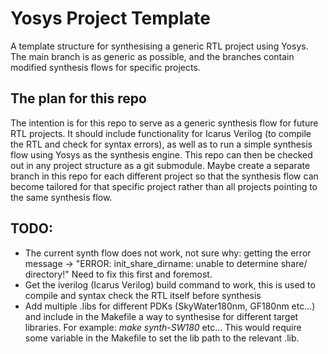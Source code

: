 # Yosys Project Template
A template structure for synthesising a generic RTL project using Yosys. The main branch is as generic as possible, and the branches contain modified synthesis flows for specific projects.

## The plan for this repo
The intention is for this repo to serve as a generic synthesis flow for future RTL projects. It should include functionality for Icarus Verilog (to compile the RTL and check for syntax errors), as well as to run a simple synthesis flow using Yosys as the synthesis engine. 
This repo can then be checked out in any project structure as a git submodule. Maybe create a separate branch in this repo for each different project so that the synthesis flow can become tailored for that specific project rather than all projects pointing to the same synthesis flow.

## TODO:
- The current synth flow does not work, not sure why: getting the error message -> "ERROR: init_share_dirname: unable to determine share/ directory!" Need to fix this first and foremost.
- Get the iverilog (Icarus Verilog) build command to work, this is used to compile and syntax check the RTL itself before synthesis
- Add multiple .libs for different PDKs (SkyWater180nm, GF180nm etc...) and include in the Makefile a way to synthesise for different target libraries. For example: *make synth-SW180* etc... This would require some variable in the Makefile to set the lib path to the relevant .lib.
